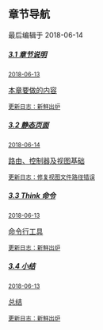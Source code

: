 <div class="container-fluid">
    <div class="card card-cascade">
        <div class="view gradient-card-header indigo">
            <h2 class="h2-responsive">章节导航</h2>
            <p>最后编辑于 2018-06-14</p>
        </div>
        <div class="card-body">
            <div class="list-group">
                <a href="/3.1章节说明.md" rel="noopener noreferrer" class="list-group-item list-group-item-action flex-column align-items-start active">
                    <div class="d-flex w-100 justify-content-between">
                    <h5 class="mb-1">3.1 章节说明</h5>
                    <small>2018-06-13</small>
                    </div>
                    <p class="mb-1">本章要做的内容</p>
                    <small class="text-muted white-text">更新日志：新鲜出炉</small>
                </a>
                <a href="/3.2静态页面.md" rel="noopener noreferrer" class="list-group-item list-group-item-action flex-column align-items-start ">
                    <div class="d-flex w-100 justify-content-between">
                    <h5 class="mb-1">3.2 静态页面</h5>
                    <small>2018-06-14</small>
                    </div>
                    <p class="mb-1">路由、控制器及视图基础</p>
                    <small class="text-muted">更新日志：修复视图文件路径错误</small>
                </a>
                <a href="/3.3Think命令.md" rel="noopener noreferrer" class="list-group-item list-group-item-action flex-column align-items-start ">
                    <div class="d-flex w-100 justify-content-between">
                    <h5 class="mb-1">3.3 Think 命令</h5>
                    <small>2018-06-13</small>
                    </div>
                    <p class="mb-1">命令行工具</p>
                    <small class="text-muted">更新日志：新鲜出炉</small>
                </a>
                <a href="/3.4小结.md" rel="noopener noreferrer" class="list-group-item list-group-item-action flex-column align-items-start ">
                    <div class="d-flex w-100 justify-content-between">
                    <h5 class="mb-1">3.4 小结</h5>
                    <small>2018-06-13</small>
                    </div>
                    <p class="mb-1">总结</p>
                    <small class="text-muted">更新日志：新鲜出炉</small>
                </a>
            </div>
        </div>
    </div>
</div>
